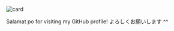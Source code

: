 ![card](https://github.com/user-attachments/assets/19cd3f88-602b-4c85-b1b2-279637ddbaee)

Salamat po for visiting my GitHub profile! よろしくお願いします ^^
